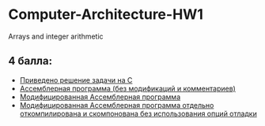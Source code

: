 # Computer-Architecture-HW1
Arrays and integer arithmetic

## 4 балла:
 * [Приведено решение задачи на C](https://github.com/ArtemFed/Computer-Architecture-HW1/blob/cefb1c8a08f9b8f0bdf9e28f617f19bf438dacdb/HW1.c)
 * [Ассемблерная программа (без модификаций и комментариев)](https://github.com/ArtemFed/Computer-Architecture-HW1/blob/6c2395f2a2be8598a75ea928cbf0e845671ab8ff/HW1.s)
 * [Модифицированная Ассемблерная программа](https://github.com/ArtemFed/Computer-Architecture-HW1/blob/8f9fddbf79921448846286b128f1938aa6921135/HW1_mod.s)
 * [Модифицированная Ассемблерная программа отдельно откомпилирована и скомпонована без использования опций отладки]()
